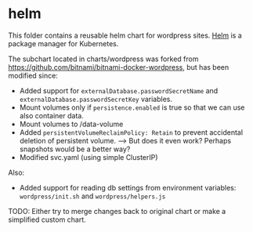 # helm

This folder contains a reusable helm chart for wordpress sites. [Helm](https://helm.sh/) is a package manager for Kubernetes.

The subchart located in charts/wordpress was forked from https://github.com/bitnami/bitnami-docker-wordpress, but has been modified since:

- Added support for `externalDatabase.passwordSecretName` and `externalDatabase.passwordSecretKey` variables.
- Mount volumes only if `persistence.enabled` is true so that we can use also container data.
- Mount volumes to /data-volume
- Added `persistentVolumeReclaimPolicy: Retain` to prevent accidental deletion of persistent volume. --> But does it even work? Perhaps snapshots would be a better way?
- Modified svc.yaml (using simple ClusterIP)

Also:
- Added support for reading db settings from environment variables: `wordpress/init.sh` and `wordpress/helpers.js`

TODO: Either try to merge changes back to original chart or make a simplified custom chart.
